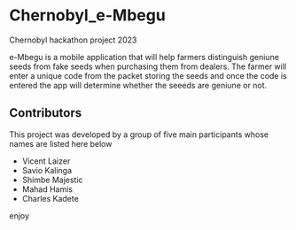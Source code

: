 # Chernobyl_e-Mbegu
Chernobyl hackathon project 2023

e-Mbegu is a mobile application that will help farmers distinguish geniune seeds from fake seeds when purchasing them from dealers. The farmer will enter a unique code from the packet storing the seeds and once the code is entered the app will determine whether the seeeds are geniune or not.  

## Contributors 
This project was developed by a group of five main participants whose names are listed here below
* Vicent Laizer
* Savio Kalinga
* Shimbe Majestic
* Mahad Hamis
* Charles Kadete


enjoy
